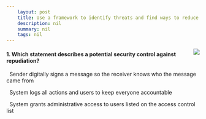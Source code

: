 ```yaml
---
    layout: post
    title: Use a framework to identify threats and find ways to reduce or eliminate risk - Repudiation - not claiming responsibility for an action taken
    description: nil
    summary: nil
    tags: nil
---
```



 <a target="_blank" href="https://docs.microsoft.com/en-us/learn/modules/tm-use-a-framework-to-identify-threats-and-find-ways-to-reduce-or-eliminate-risk/4-repudiation-not-claiming-responsibility-for-an-action-taken/"><i class="fas fa-external-link-alt"></i> </a>
 <img align="right" src="https://docs.microsoft.com/en-us/learn/achievements/use-a-framework-to-identify-threats-and-find-ways-to-reduce-or-eliminate-risk.svg">
####  1. Which statement describes a potential security control against repudiation?


<i class='far fa-square'></i> &nbsp;&nbsp;Sender digitally signs a message so the receiver knows who the message came from

<i class='fas fa-check-square' style='color: Dodgerblue;'></i> &nbsp;&nbsp;System logs all actions and users to keep everyone accountable

<i class='far fa-square'></i> &nbsp;&nbsp;System grants administrative access to users listed on the access control list
<br />
<br />
<br />
